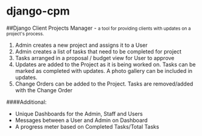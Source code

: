 django-cpm
==========

##Django Client Projects Manager - <small>a tool for providing clients with updates on a project's process.</small> 

1. Admin creates a new project and assigns it to a User
2. Admin creates a list of tasks that need to be completed for project
3. Tasks arranged in a proposal / budget view for User to approve
4. Updates are added to the Project as it is being worked on. Tasks can be marked as completed with updates. A photo gallery can be included in updates.
5. Change Orders can be added to the Project. Tasks are removed/added with the Change Order

####Additional:

- Unique Dashboards for the Admin, Staff and Users
- Messages between a User and Admin on Dashboard
- A progress meter based on Completed Tasks/Total Tasks
